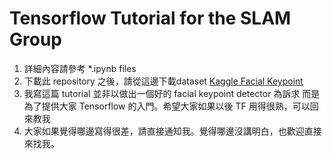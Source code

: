 # Tensorflow Tutorial for the SLAM Group

1. 詳細內容請參考 *.ipynb files
2. 下載此 repository 之後，請從這邊下載dataset
[Kaggle Facial Keypoint](https://www.kaggle.com/c/facial-keypoints-detection)
3. 我寫這篇 tutorial 並非以做出一個好的 facial keypoint detector 為訴求
而是為了提供大家 Tensorflow 的入門。希望大家如果以後 TF 用得很熟，可以回來教我
4. 大家如果覺得哪邊寫得很差，請直接通知我。覺得哪邊沒講明白，也歡迎直接來找我。
